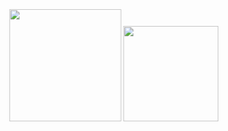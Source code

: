 <img height="200px" src="https://github-contributor-stats.vercel.app/api?username=yfyeung" />
<img height="170px" src="https://github-readme-stats.vercel.app/api/top-langs/?username=yfyeung&layout=compact&langs_count=8" />
